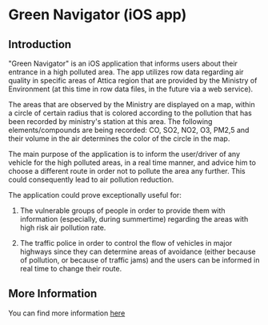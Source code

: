 Green Navigator (iOS app)
=====================

Introduction
------------

"Green Navigator" is an iOS application that informs users about their entrance in a high polluted area. The app utilizes row data regarding air quality in specific areas of Attica region that are provided by the Ministry of Environment (at this time in row data files, in the future via a web service).

The areas that are observed by the Ministry are displayed on a map, within a circle of certain radius that is colored according to the pollution that has been recorded by ministry's station at this area. The following elements/compounds are being recorded: CO, SO2, NO2, O3, PM2,5 and their volume in the air determines the color of the circle in the map.

The main purpose of the application is to inform the user/driver of any vehicle for the high polluted areas, in a real time manner, and advice him to choose a different route in order not to pollute the area any further. This could consequently lead to air pollution reduction.

The application could prove exceptionally useful for: 

1) The vulnerable groups of people in order to provide them with information (especially, during summertime) regarding the areas with high risk air pollution rate.

2) The traffic police in order to control the flow of vehicles in major highways since they can determine areas of avoidance (either because of pollution, or because of traffic jams) and the users can be informed in real time to change their route.


More Information
------------

You can find more information <a href="www.green-navigator.eu">here</a>
